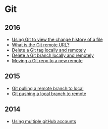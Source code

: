 Git
===

2016
----
* [Using Git to view the change history of a file](blog/2016/04/using-git-to-view-the-change-history-of-a-file.md)
* [What is the Git remote URL?](/blog/2016/04/what-is-the-git-remote-url.md)
* [Delete a Git tag locally and remotely](/blog/2016/04/delete-a-git-tag-locally-and-remotely.md)
* [Delete a Git branch locally and remotely](/blog/2016/04/delete-a-git-branch-locally-and-remotely.md)
* [Moving a Git repo to a new remote](/blog/2016/04/moving-a-git-repo-to-a-new-remote.md)

2015
----
* [Git pulling a remote branch to local](/blog/2015/11/git-pulling-remote-to-a-local-branch.md)
* [Git pushing a local branch to remote](/blog/2015/09/git-pushing-a-local-branch-to-remote.md)

2014
----
* [Using multiple gitHub accounts](/blog/2014/05/using-multiple-github-accounts.md)
